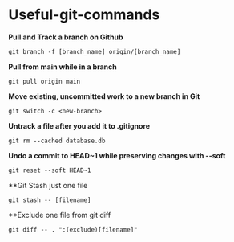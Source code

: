 # Useful-git-commands

**Pull and Track a branch on Github**

    git branch -f [branch_name] origin/[branch_name]


**Pull from main while in a branch**

    git pull origin main


**Move existing, uncommitted work to a new branch in Git**

    git switch -c <new-branch>

**Untrack a file after you add it to .gitignore**

    git rm --cached database.db

**Undo a commit to HEAD~1 while preserving changes with --soft**

    git reset --soft HEAD~1

**Git Stash just one file
    
    git stash -- [filename]
    
**Exclude one file from git diff
    
    git diff -- . ":(exclude)[filename]"
